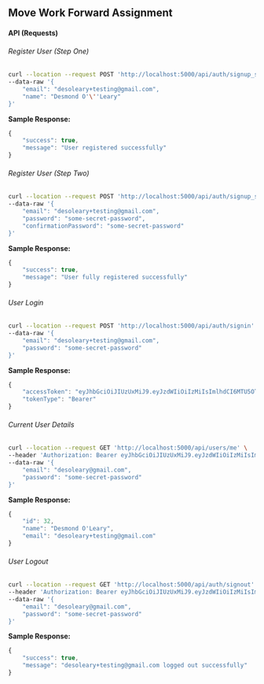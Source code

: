 ## Move Work Forward Assignment

#### API (Requests)

###### Register User (Step One)

```bash
curl --location --request POST 'http://localhost:5000/api/auth/signup_step_one' \
--data-raw '{
    "email": "desoleary+testing@gmail.com",
    "name": "Desmond O'\''Leary"
}'
```

**Sample Response:**
```js
{
    "success": true,
    "message": "User registered successfully"
}
```

###### Register User (Step Two)

```bash
curl --location --request POST 'http://localhost:5000/api/auth/signup_step_two' \
--data-raw '{
    "email": "desoleary+testing@gmail.com",
    "password": "some-secret-password",
    "confirmationPassword": "some-secret-password"
}'
```

**Sample Response:**
```js
{
    "success": true,
    "message": "User fully registered successfully"
}
```

###### User Login

```bash
curl --location --request POST 'http://localhost:5000/api/auth/signin' \
--data-raw '{
    "email": "desoleary+testing@gmail.com",
    "password": "some-secret-password"
}'
```

**Sample Response:**
```js
{
    "accessToken": "eyJhbGciOiJIUzUxMiJ9.eyJzdWIiOiIzMiIsImlhdCI6MTU5OTA4Mjg2NSwiZXhwIjoxNTk5Njg3NjY1fQ.Bsm4ZnmPVuejsgpCl0zT6XseMFXmcVm4GyBuIHe-x8fXJfwzA84chJDGFsoHtVcMZaGwWo_0FL031CI9fQjuIQ",
    "tokenType": "Bearer"
}
```

###### Current User Details
```bash
curl --location --request GET 'http://localhost:5000/api/users/me' \
--header 'Authorization: Bearer eyJhbGciOiJIUzUxMiJ9.eyJzdWIiOiIzMiIsImlhdCI6MTU5OTA4Mjg2NSwiZXhwIjoxNTk5Njg3NjY1fQ.Bsm4ZnmPVuejsgpCl0zT6XseMFXmcVm4GyBuIHe-x8fXJfwzA84chJDGFsoHtVcMZaGwWo_0FL031CI9fQjuIQ' \
--data-raw '{
    "email": "desoleary@gmail.com",
    "password": "some-secret-password"
}'
```

**Sample Response:**
```js
{
    "id": 32,
    "name": "Desmond O'Leary",
    "email": "desoleary+testing@gmail.com"
}
```

###### User Logout
```bash
curl --location --request GET 'http://localhost:5000/api/auth/signout' \
--header 'Authorization: Bearer eyJhbGciOiJIUzUxMiJ9.eyJzdWIiOiIzMiIsImlhdCI6MTU5OTA4Mjg2NSwiZXhwIjoxNTk5Njg3NjY1fQ.Bsm4ZnmPVuejsgpCl0zT6XseMFXmcVm4GyBuIHe-x8fXJfwzA84chJDGFsoHtVcMZaGwWo_0FL031CI9fQjuIQ' \
--data-raw '{
    "email": "desoleary@gmail.com",
    "password": "some-secret-password"
}'
```

**Sample Response:**
```js
{
    "success": true,
    "message": "desoleary+testing@gmail.com logged out successfully"
}
```
